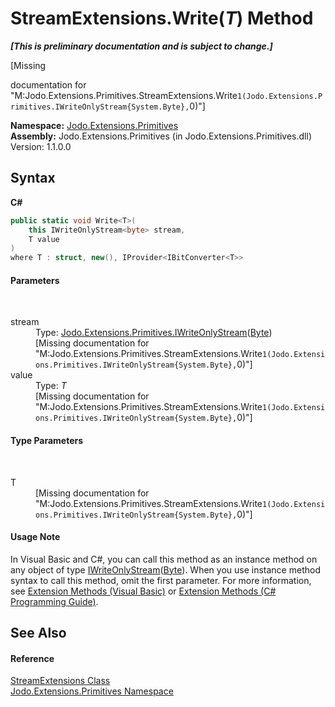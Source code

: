 # StreamExtensions.Write(*T*) Method 
 _**\[This is preliminary documentation and is subject to change.\]**_

\[Missing <summary> documentation for "M:Jodo.Extensions.Primitives.StreamExtensions.Write``1(Jodo.Extensions.Primitives.IWriteOnlyStream{System.Byte},``0)"\]

**Namespace:**&nbsp;<a href="N_Jodo_Extensions_Primitives">Jodo.Extensions.Primitives</a><br />**Assembly:**&nbsp;Jodo.Extensions.Primitives (in Jodo.Extensions.Primitives.dll) Version: 1.1.0.0

## Syntax

**C#**<br />
``` C#
public static void Write<T>(
	this IWriteOnlyStream<byte> stream,
	T value
)
where T : struct, new(), IProvider<IBitConverter<T>>

```


#### Parameters
&nbsp;<dl><dt>stream</dt><dd>Type: <a href="T_Jodo_Extensions_Primitives_IWriteOnlyStream_1">Jodo.Extensions.Primitives.IWriteOnlyStream</a>(<a href="https://docs.microsoft.com/dotnet/api/system.byte" target="_blank" rel="noopener noreferrer">Byte</a>)<br />\[Missing <param name="stream"/> documentation for "M:Jodo.Extensions.Primitives.StreamExtensions.Write``1(Jodo.Extensions.Primitives.IWriteOnlyStream{System.Byte},``0)"\]</dd><dt>value</dt><dd>Type: *T*<br />\[Missing <param name="value"/> documentation for "M:Jodo.Extensions.Primitives.StreamExtensions.Write``1(Jodo.Extensions.Primitives.IWriteOnlyStream{System.Byte},``0)"\]</dd></dl>

#### Type Parameters
&nbsp;<dl><dt>T</dt><dd>\[Missing <typeparam name="T"/> documentation for "M:Jodo.Extensions.Primitives.StreamExtensions.Write``1(Jodo.Extensions.Primitives.IWriteOnlyStream{System.Byte},``0)"\]</dd></dl>

#### Usage Note
In Visual Basic and C#, you can call this method as an instance method on any object of type <a href="T_Jodo_Extensions_Primitives_IWriteOnlyStream_1">IWriteOnlyStream</a>(<a href="https://docs.microsoft.com/dotnet/api/system.byte" target="_blank" rel="noopener noreferrer">Byte</a>). When you use instance method syntax to call this method, omit the first parameter. For more information, see <a href="https://docs.microsoft.com/dotnet/visual-basic/programming-guide/language-features/procedures/extension-methods" target="_blank" rel="noopener noreferrer">Extension Methods (Visual Basic)</a> or <a href="https://docs.microsoft.com/dotnet/csharp/programming-guide/classes-and-structs/extension-methods" target="_blank" rel="noopener noreferrer">Extension Methods (C# Programming Guide)</a>.

## See Also


#### Reference
<a href="T_Jodo_Extensions_Primitives_StreamExtensions">StreamExtensions Class</a><br /><a href="N_Jodo_Extensions_Primitives">Jodo.Extensions.Primitives Namespace</a><br />